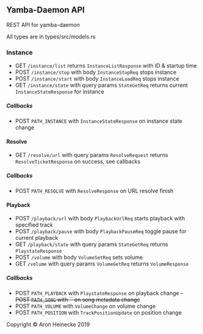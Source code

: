 

 ## Yamba-Daemon API

REST API for yamba-daemon 

All types are in types/src/models.rs  

 ### Instance
 
 - GET `/instance/list` returns `InstanceListResponse` with ID & startup time
 - POST `/instance/stop` with body `InstanceStopReq`  stops instance
 - POST `/instance/start` with body `InstanceLoadReq`  stops instance
 - GET `/instance/state` with query params `StateGetReq` returns current `InstanceStateResponse` for instance
##### Callbacks
- POST `PATH_INSTANCE` with `InstanceStateResponse` on instance state change

#### Resolve
- GET `/resolve/url` with query params `ResolveRequest` returns `ResolveTicketResponse` on success, see callbacks
##### Callbacks
- POST `PATH_RESOLVE` with `ResolveResponse` on URL resolve finish

#### Playback
- POST `/playback/url` with body `PlaybackUrlReq` starts playback with specified track
- POST `/playback/pause` with body `PlaybackPauseReq` toggle pause for current playback
- GET `/playback/state` with query params `StateGetReq` returns `PlaystateResponse`
- POST `/volume` with body `VolumeSetReq` sets volume
- GET `/volume` with query params `VolumeGetReq` returns `VolumeResponse`
##### Callbacks
- POST `PATH_PLAYBACK` with `PlaystateResponse` on playback change
~~- POST `PATH_SONG` with `` on song metadata change~~
- POST `PATH_VOLUME` with `VolumeChange` on volume change
- POST `PATH_POSITION` with `TrackPositionUpdate` on position change

Copyright :copyright: Aron Heinecke 2019
